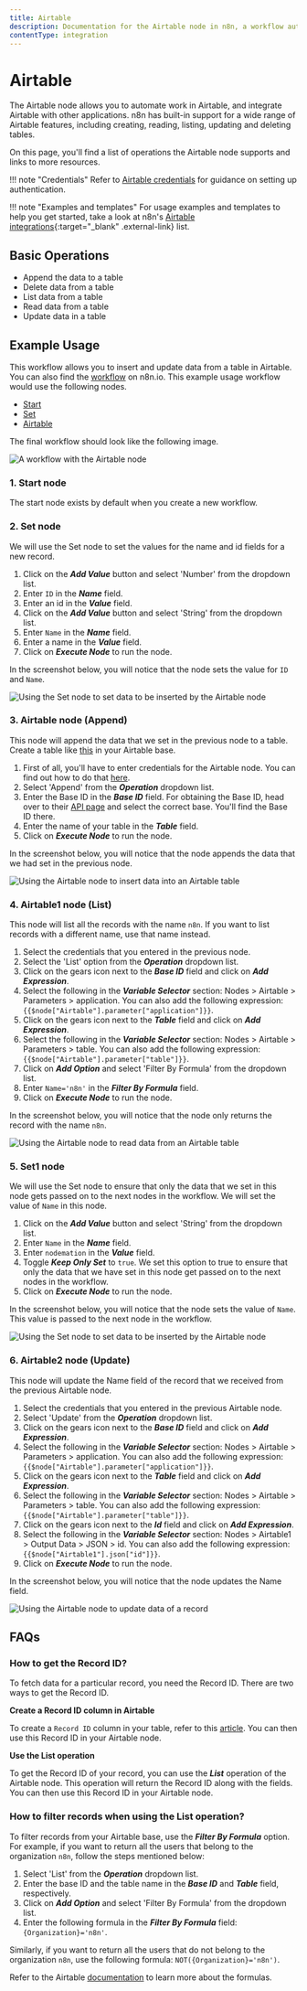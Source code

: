 ```yaml
---
title: Airtable
description: Documentation for the Airtable node in n8n, a workflow automation platform. Includes details of operations and configuration, and links to examples and credentials information.
contentType: integration
---
```


# Airtable

The Airtable node allows you to automate work in Airtable, and integrate Airtable with other applications. n8n has built-in support for a wide range of Airtable features, including creating, reading, listing, updating and deleting tables.

On this page, you'll find a list of operations the Airtable node supports and links to more resources.

!!! note "Credentials"
	Refer to [Airtable credentials](/integrations/builtin/credentials/airtable/) for guidance on setting up authentication. 

!!! note "Examples and templates"
	For usage examples and templates to help you get started, take a look at n8n's [Airtable integrations](https://n8n.io/integrations/airtable/){:target="_blank" .external-link} list.



## Basic Operations

* Append the data to a table
* Delete data from a table
* List data from a table
* Read data from a table
* Update data in a table


## Example Usage

This workflow allows you to insert and update data from a table in Airtable. You can also find the [workflow](https://n8n.io/workflows/818) on n8n.io. This example usage workflow would use the following nodes.
- [Start](/integrations/builtin/core-nodes/n8n-nodes-base.start/)
- [Set](/integrations/builtin/core-nodes/n8n-nodes-base.set/)
- [Airtable]()

The final workflow should look like the following image.

![A workflow with the Airtable node](/_images/integrations/builtin/app-nodes/airtable/workflow.png)

### 1. Start node

The start node exists by default when you create a new workflow.

### 2. Set node

We will use the Set node to set the values for the name and id fields for a new record.

1. Click on the ***Add Value*** button and select 'Number' from the dropdown list.
2. Enter `ID` in the ***Name*** field.
3. Enter an id in the ***Value*** field.
4. Click on the ***Add Value*** button and select 'String' from the dropdown list.
5. Enter `Name` in the ***Name*** field.
6. Enter a name in the ***Value*** field.
7. Click on ***Execute Node*** to run the node.

In the screenshot below, you will notice that the node sets the value for `ID` and `Name`.

![Using the Set node to set data to be inserted by the Airtable node](/_images/integrations/builtin/app-nodes/airtable/set_node.png)

### 3. Airtable node (Append)

This node will append the data that we set in the previous node to a table. Create a table like [this](https://airtable.com/shrN2yLZyKEETq1xj) in your Airtable base.

1. First of all, you'll have to enter credentials for the Airtable node. You can find out how to do that [here](/integrations/builtin/credentials/airtable/).
2. Select 'Append' from the ***Operation*** dropdown list.
3. Enter the Base ID in the ***Base ID*** field. For obtaining the Base ID, head over to their [API page](https://airtable.com/api) and select the correct base. You'll find the Base ID there.
4. Enter the name of your table in the ***Table*** field.
5. Click on ***Execute Node*** to run the node.

In the screenshot below, you will notice that the node appends the data that we had set in the previous node.

![Using the Airtable node to insert data into an Airtable table](/_images/integrations/builtin/app-nodes/airtable/airtable_node.png)

### 4. Airtable1 node (List)

This node will list all the records with the name `n8n`. If you want to list records with a different name, use that name instead.

1. Select the credentials that you entered in the previous node.
2. Select the 'List' option from the ***Operation*** dropdown list.
3. Click on the gears icon next to the ***Base ID*** field and click on ***Add Expression***.
4. Select the following in the ***Variable Selector*** section: Nodes > Airtable > Parameters > application. You can also add the following expression: `{{$node["Airtable"].parameter["application"]}}`.
5. Click on the gears icon next to the ***Table*** field and click on ***Add Expression***.
6. Select the following in the ***Variable Selector*** section: Nodes > Airtable > Parameters > table. You can also add the following expression: `{{$node["Airtable"].parameter["table"]}}`.
7. Click on ***Add Option*** and select 'Filter By Formula' from the dropdown list.
8. Enter `Name='n8n'` in the ***Filter By Formula*** field.
9. Click on ***Execute Node*** to run the node.

In the screenshot below, you will notice that the node only returns the record with the name `n8n`.

![Using the Airtable node to read data from an Airtable table](/_images/integrations/builtin/app-nodes/airtable/airtable1_node.png)

### 5. Set1 node

We will use the Set node to ensure that only the data that we set in this node gets passed on to the next nodes in the workflow. We will set the value of `Name` in this node.

1. Click on the ***Add Value*** button and select 'String' from the dropdown list.
2. Enter `Name` in the ***Name*** field.
3. Enter `nodemation` in the ***Value*** field.
4. Toggle ***Keep Only Set*** to `true`. We set this option to true to ensure that only the data that we have set in this node get passed on to the next nodes in the workflow.
5. Click on ***Execute Node*** to run the node.

In the screenshot below, you will notice that the node sets the value of `Name`. This value is passed to the next node in the workflow.

![Using the Set node to set data to be inserted by the Airtable node](/_images/integrations/builtin/app-nodes/airtable/set_node.png)

### 6. Airtable2 node (Update)

This node will update the Name field of the record that we received from the previous Airtable node.

1. Select the credentials that you entered in the previous Airtable node.
2. Select 'Update' from the ***Operation*** dropdown list.
3. Click on the gears icon next to the ***Base ID*** field and click on ***Add Expression***.
4. Select the following in the ***Variable Selector*** section: Nodes > Airtable > Parameters > application. You can also add the following expression: `{{$node["Airtable"].parameter["application"]}}`.
5. Click on the gears icon next to the ***Table*** field and click on ***Add Expression***.
6. Select the following in the ***Variable Selector*** section: Nodes > Airtable > Parameters > table. You can also add the following expression: `{{$node["Airtable"].parameter["table"]}}`.
7. Click on the gears icon next to the ***Id*** field and click on ***Add Expression***.
8. Select the following in the ***Variable Selector*** section: Nodes > Airtable1 > Output Data > JSON > id. You can also add the following expression: `{{$node["Airtable1"].json["id"]}}`.
9. Click on ***Execute Node*** to run the node.

In the screenshot below, you will notice that the node updates the Name field.

![Using the Airtable node to update data of a record](/_images/integrations/builtin/app-nodes/airtable/airtable2_node.png)

## FAQs

### How to get the Record ID?

To fetch data for a particular record, you need the Record ID. There are two ways to get the Record ID.

**Create a Record ID column in Airtable**

To create a `Record ID` column in your table, refer to this [article](https://support.airtable.com/hc/en-us/articles/360051564873-Record-ID). You can then use this Record ID in your Airtable node.

**Use the List operation**

To get the Record ID of your record, you can use the ***List*** operation of the Airtable node. This operation will return the Record ID along with the fields. You can then use this Record ID in your Airtable node.

### How to filter records when using the List operation?

To filter records from your Airtable base, use the ***Filter By Formula*** option. For example, if you want to return all the users that belong to the organization `n8n`, follow the steps mentioned below:
1. Select 'List' from the ***Operation*** dropdown list.
2. Enter the base ID and the table name in the ***Base ID*** and ***Table*** field, respectively.
3. Click on ***Add Option*** and select 'Filter By Formula' from the dropdown list.
4. Enter the following formula in the ***Filter By Formula*** field: `{Organization}='n8n'`.

Similarly, if you want to return all the users that do not belong to the organization `n8n`, use the following formula: `NOT({Organization}='n8n')`.

Refer to the Airtable [documentation](https://support.airtable.com/hc/en-us/articles/203255215-Formula-Field-Reference) to learn more about the formulas.






